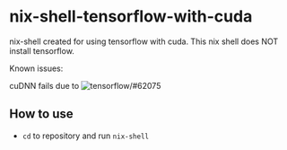 # nix-shell-tensorflow-with-cuda

nix-shell created for using tensorflow with cuda. This nix shell does NOT install
tensorflow.

Known issues:

cuDNN fails due to ![tensorflow/#62075](https://github.com/tensorflow/tensorflow/issues/62075)

## How to use

- `cd` to repository and run `nix-shell`
